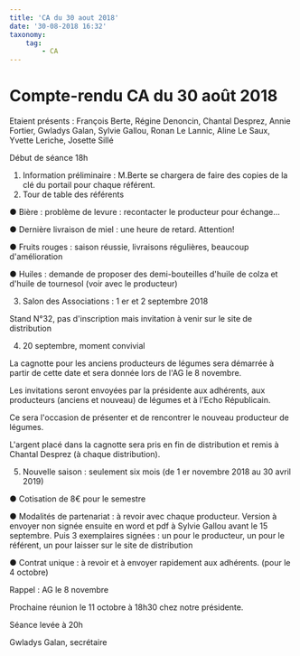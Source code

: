 ```yaml
---
title: 'CA du 30 aout 2018'
date: '30-08-2018 16:32'
taxonomy:
    tag:
        - CA
---
```


# Compte-rendu CA du 30 août 2018

Etaient présents : François Berte, Régine Denoncin, Chantal Desprez, Annie Fortier, Gwladys
Galan, Sylvie Gallou, Ronan Le Lannic, Aline Le Saux, Yvette Leriche, Josette Sillé

Début de séance 18h

1. Information préliminaire : M.Berte se chargera de faire des copies de la clé
    du portail pour chaque référent.
2. Tour de table des référents

● Bière : problème de levure : recontacter le producteur pour échange...

● Dernière livraison de miel : une heure de retard. Attention!

● Fruits rouges : saison réussie, livraisons régulières, beaucoup d'amélioration

● Huiles : demande de proposer des demi-bouteilles d'huile de colza et d'huile de
tournesol (voir avec le producteur)

3. Salon des Associations : 1 er et 2 septembre 2018

Stand N°32, pas d'inscription mais invitation à venir sur le site de distribution

4. 20 septembre, moment convivial

La cagnotte pour les anciens producteurs de légumes sera démarrée à partir de cette date et
sera donnée lors de l'AG le 8 novembre.

Les invitations seront envoyées par la présidente aux adhérents, aux producteurs (anciens et
nouveau) de légumes et à l'Echo Républicain.

Ce sera l'occasion de présenter et de rencontrer le nouveau producteur de légumes.

L'argent placé dans la cagnotte sera pris en fin de distribution et remis à Chantal Desprez (à
chaque distribution).


5. Nouvelle saison : seulement six mois (de 1 er novembre 2018 au 30 avril
    2019)

● Cotisation de 8€ pour le semestre

● Modalités de partenariat : à revoir avec chaque producteur. Version à envoyer non
signée ensuite en word et pdf à Sylvie Gallou avant le 15 septembre. Puis 3 exemplaires
signées : un pour le producteur, un pour le référent, un pour laisser sur le site de distribution

● Contrat unique : à revoir et à envoyer rapidement aux adhérents. (pour le 4 octobre)

Rappel : AG le 8 novembre

Prochaine réunion le 11 octobre à 18h30 chez notre présidente.

Séance levée à 20h


Gwladys Galan, secrétaire

